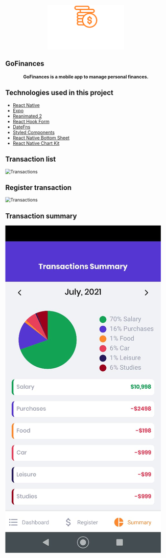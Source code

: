 <div align="center">
  <img src=".github/gofinances-logo.svg" alt="GoFinances logo">
</div>

## GoFinances

<h4 align="center">
  GoFinances is a mobile app to manage personal finances.
</h4>

## Technologies used in this project

- [React Native](https://github.com/facebook/react-native)
- [Expo](https://github.com/expo/expo)
- [Reanimated 2](https://github.com/software-mansion/react-native-reanimated)
- [React Hook Form](https://github.com/react-hook-form/react-hook-form)
- [DateFns](https://github.com/date-fns/date-fns)
- [Styled Components](https://github.com/styled-components/styled-components)
- [React Native Bottom Sheet](https://github.com/gorhom/react-native-bottom-sheet)
- [React Native Chart Kit](https://github.com/indiespirit/react-native-chart-kit)

## Transaction list
![Transactions](.github/transaction-list.gif)

## Register transaction
![Transactions](.github/register-transaction.gif)

## Transaction summary
![Transactions](.github/transaction-summary.png)

